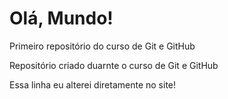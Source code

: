 # Olá, Mundo!
 Primeiro repositório do curso de Git e GitHub

 Repositório criado duarnte o curso de Git e GitHub

Essa linha eu alterei diretamente no site!
